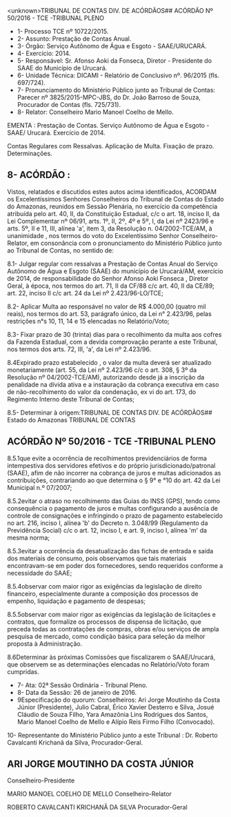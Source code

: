 &lt;unknown&gt;TRIBUNAL DE CONTAS DIV. DE ACÓRDÃOS## ACÓRDÃO Nº 50/2016 - TCE -TRIBUNAL PLENO

- 1- Processo TCE nº 10722/2015.
- 2- Assunto: Prestação de Contas Anual.
- 3- Órgão: Serviço Autônomo de Água e Esgoto - SAAE/URUCARÁ.
- 4- Exercício: 2014.
- 5- Responsável: Sr. Afonso Aoki da Fonseca, Diretor - Presidente do SAAE do Município de Urucará.
- 6- Unidade Técnica: DICAMI - Relatório de Conclusivo nº. 96/2015 (fls. 697/724).
- 7-  Pronunciamento  do Ministério Público  junto  ao Tribunal  de Contas: Parecer  nº 3825/2015-MPC-JBS,  do  Dr.  João  Barroso  de  Souza,  Procurador  de  Contas  (fls. 725/731).
- 8- Relator: Conselheiro Mario Manoel Coelho de Mello.

EMENTA : Prestação de Contas. Serviço Autônomo de Água e Esgoto - SAAE/  Urucará. Exercício de 2014.

Contas  Regulares  com  Ressalvas.  Aplicação  de Multa. Fixação de prazo. Determinações.

## 8- ACÓRDÃO :

Vistos, relatados e discutidos estes autos acima identificados, ACORDAM os Excelentíssimos  Senhores  Conselheiros  do  Tribunal  de  Contas  do  Estado  do Amazonas, reunidos em Sessão Plenária, no exercício da competência atribuída pelo art. 40, II, da Constituição Estadual, c/c o art. 18, inciso II, da Lei Complementar nº 06/91, arts. 1º, II, 2º, 4º e 5º, I, da Lei nº 2423/96 e arts. 5º, II e 11, III, alínea 'a', item 3, da Resolução n.  04/2002-TCE/AM, à  unanimidade ,  nos  termos  do  voto  do  Excelentíssimo  Senhor Conselheiro-Relator, em consonância com o pronunciamento do Ministério Público junto ao Tribunal de Contas, no sentido de:

8.1-  Julgar  regular  com  ressalvas a  Prestação  de  Contas  Anual  do Serviço Autônomo de  Água e Esgoto (SAAE) do  município de  Urucará/AM, exercício de 2014, de responsabilidade do Senhor Afonso Aoki Fonseca , Diretor Geral, à época, nos termos do art. 71, II da CF/88 c/c art. 40, II da CE/89; art. 22, inciso II c/c art. 24 da Lei nº 2.423/96-LO/TCE;

8.2-  Aplicar  Multa ao  responsável no  valor  de  R$  4.000,00 (quatro  mil reais), nos termos do art. 53, parágrafo único, da Lei n° 2.423/96, pelas restrições n°s 10, 11, 14 e 15 elencadas no Relatório/Voto;

8.3- Fixar prazo de 30 (trinta) dias para o recolhimento da multa aos cofres da Fazenda Estadual, com a devida comprovação perante  a este Tribunal, nos termos dos arts. 72, III, 'a', da Lei nº 2.423/96.

8.4Expirado prazo estabelecido , o valor da multa deverá ser atualizado monetariamente (art. 55, da Lei nº 2.423/96 c/c o art. 308, § 3º da Resolução nº 04/2002-TCE/AM), autorizando desde já a inscrição da penalidade na dívida ativa e a instauração da cobrança executiva em caso de não-recolhimento do valor da condenação, ex vi do art. 173, do Regimento Interno deste Tribunal de Contas;

8.5- Determinar à origem:TRIBUNAL DE CONTAS DIV. DE ACÓRDÃOS## Estado do Amazonas TRIBUNAL DE CONTAS

## ACÓRDÃO Nº 50/2016 - TCE -TRIBUNAL PLENO

8.5.1que  evite  a  ocorrência  de  recolhimentos  previdenciários  de  forma intempestiva dos servidores efetivos e do próprio jurisdicionado/patronal (SAAE), afim de não incorrer na cobrança de juros e multas adicionados as contribuições, contrariando ao que determina o § 9° e °10 do art. 42 da Lei Municipal n.º 07/2007;

8.5.2evitar  o  atraso  no  recolhimento  das  Guias  do  INSS  (GPS),  tendo como consequência o pagamento de juros e multas configurando a ausência de controle de consignações e infringindo o  prazo de pagamento estabelecido  no art. 216, inciso I, alínea 'b' do Decreto n. 3.048/99 (Regulamento da Previdência Social) c/c o art. 12, inciso I, e art. 9, inciso I, alínea 'm' da mesma norma;

8.5.3evitar a ocorrência da desatualização das fichas de entrada e saída dos materiais de consumo, pois observamos que tais materiais encontravam-se em poder dos fornecedores, sendo requeridos conforme a necessidade do SAAE;

8.5.4observar  com  maior  rigor  as  exigências  da  legislação  de  direito financeiro, especialmente durante a composição dos processos de empenho, liquidação e pagamento de despesas;

8.5.5observar com maior rigor as exigências da legislação de licitações e contratos,  que  formalize  os  processos  de  dispensa  de  licitação,  que  preceda  todas  as contratações  de  compras,  obras  e/ou  serviços  de  ampla  pesquisa  de  mercado,  como condição básica para seleção da melhor proposta à Administração.

8.6Determinar às próximas Comissões que fiscalizarem o SAAE/Urucará,  que  observem  se  as  determinações  elencadas  no  Relatório/Voto  foram cumpridas.

- 7- Ata: 02ª Sessão Ordinária - Tribunal Pleno.
- 8- Data da Sessão: 26 de janeiro de 2016.
- 9Especificação  do  quorum: Conselheiros: Ari Jorge Moutinho  da  Costa  Júnior (Presidente), Julio Cabral, Érico Xavier Desterro e Silva, Josué Cláudio de Souza Filho, Yara Amazônia Lins Rodrigues dos Santos, Mario Manoel Coelho de Mello e Alípio Reis Firmo Filho (Convocado).

10- Representante do Ministério Público junto a este Tribunal : Dr. Roberto Cavalcanti Krichanã da Silva, Procurador-Geral.

## ARI JORGE MOUTINHO DA COSTA JÚNIOR

Conselheiro-Presidente

MARIO MANOEL COELHO DE MELLO Conselheiro-Relator

ROBERTO CAVALCANTI KRICHANÃ DA SILVA Procurador-Geral